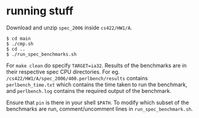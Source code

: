 # running stuff

Download and unzip `spec_2006` inside `cs422/HW1/A`.

```
$ cd main
$ ./cmp.sh
$ cd ..
$ ./run_spec_benchmarks.sh
```

For `make clean` do specify `TARGET=ia32`. Results of the benchmarks are in their respective spec CPU directories. For eg. `/cs422/HW1/A/spec_2006/400.perlbench/results` contains `perlbench_time.txt` which contains the time taken to run the benchmark, and `perlbench.log` contains the required output of the benchmark.

Ensure that `pin` is there in your shell `$PATH`. To modify which subset of the benchmarks are run, comment/uncomment lines in `run_spec_benchmark.sh`.

